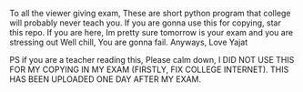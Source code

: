 To all the viewer giving exam,
These are short python program that college will probably never teach you.
If you are gonna use this for copying, star this repo. 
If you are here, Im pretty sure tomorrow is your exam and you are stressing out
Well chill,
You are gonna fail.
Anyways,
Love Yajat


PS if you are a teacher reading this, Please calm down, I DID NOT USE THIS FOR MY COPYING IN MY EXAM
(FIRSTLY, FIX COLLEGE INTERNET). THIS HAS BEEN UPLOADED ONE DAY AFTER MY EXAM.

